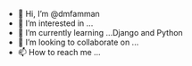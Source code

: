 - 👋 Hi, I’m @dmfamman
- 👀 I’m interested in ...
- 🌱 I’m currently learning ...Django and Python
- 💞️ I’m looking to collaborate on ...
- 📫 How to reach me ...

<!---
dmfamman/dmfamman is a ✨ special ✨ repository because its `README.md` (this file) appears on your GitHub profile.
You can click the Preview link to take a look at your changes.
--->
